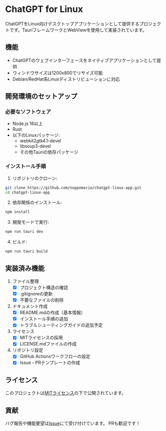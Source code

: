 # ChatGPT for Linux

ChatGPTをLinux向けデスクトップアプリケーションとして提供するプロジェクトです。TauriフレームワークとWebViewを使用して実装されています。

## 機能

- ChatGPTのウェブインターフェースをネイティブアプリケーションとして提供
- ウィンドウサイズは1200x800でリサイズ可能
- Debian/RedHat系Linuxディストリビューションに対応

## 開発環境のセットアップ

### 必要なソフトウェア

- Node.js 16以上
- Rust
- 以下のLinuxパッケージ:
  - webkit2gtk4.1-devel
  - libsoup3-devel
  - その他Tauriの依存パッケージ

### インストール手順

1. リポジトリのクローン:
```bash
git clone https://github.com/noppomario/chatgpt-linux-app.git
cd chatgpt-linux-app
```

2. 依存関係のインストール:
```bash
npm install
```

3. 開発モードで実行:
```bash
npm run tauri dev
```

4. ビルド:
```bash
npm run tauri build
```

## 実装済み機能

1. ファイル整理
   - [x] プロジェクト構造の確認
   - [x] .gitignoreの更新
   - [x] 不要なファイルの削除

2. ドキュメント作成
   - [x] README.mdの作成（基本情報）
   - [x] インストール手順の追加
   - [x] トラブルシューティングガイドの追加予定

3. ライセンス
   - [x] MITライセンスの採用
   - [x] LICENSE.mdファイルの作成

4. リポジトリ設定
   - [x] GitHub Actionsワークフローの設定
   - [x] Issue・PRテンプレートの作成

## ライセンス

このプロジェクトは[MITライセンス](https://github.com/noppomario/chatgpt-linux-app/blob/main/LICENSE.md)の下で公開されています。

## 貢献

バグ報告や機能要望は[Issue](https://github.com/noppomario/chatgpt-linux-app/issues)にて受け付けています。
PRも歓迎です！
